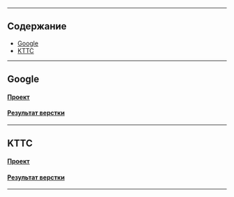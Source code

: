 
---

## Содержание

- [Google](#Google)  
- [KTTC](#KTTC)  

---


## Google

#### [Проект](https://github.com/2Jinx/www/tree/main/Google "Проект")  
#### [Результат верстки](https://2Jinx.github.io/www/Google/ "Результат верстки")

---

## KTTC

#### [Проект](https://github.com/2Jinx/www/tree/main/kttc "Проект")  
#### [Результат верстки](https://2Jinx.github.io/www/kttc/ "Результат верстки")

---
